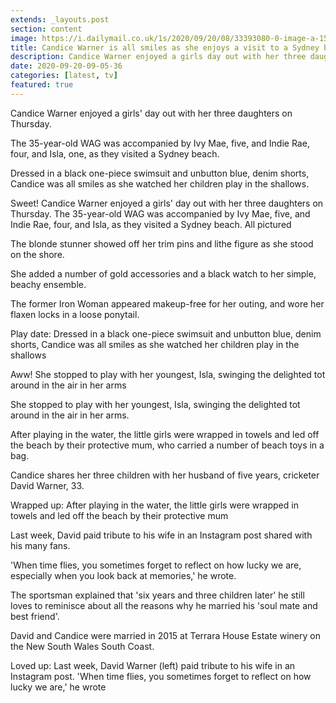 ```yaml
---
extends: _layouts.post
section: content
image: https://i.dailymail.co.uk/1s/2020/09/20/08/33393080-0-image-a-158_1600587348663.jpg 
title: Candice Warner is all smiles as she enjoys a visit to a Sydney beach with her three daughters  
description: Candice Warner enjoyed a girls day out with her three daughters on Thursday.  
date: 2020-09-20-09-05-36 
categories: [latest, tv] 
featured: true 
--- 
```

Candice Warner enjoyed a girls' day out with her three daughters on Thursday. 

The 35-year-old WAG was accompanied by Ivy Mae, five, and Indie Rae, four, and Isla, one, as they visited a Sydney beach. 

Dressed in a black one-piece swimsuit and unbutton blue, denim shorts, Candice was all smiles as she watched her children play in the shallows. 

Sweet! Candice Warner enjoyed a girls' day out with her three daughters on Thursday. The 35-year-old WAG was accompanied by Ivy Mae, five, and Indie Rae, four, and Isla, as they visited a Sydney beach. All pictured 

The blonde stunner showed off her trim pins and lithe figure as she stood on the shore. 

She added a number of gold accessories and a black watch to her simple, beachy ensemble. 

The former Iron Woman appeared makeup-free for her outing, and wore her flaxen locks in a loose ponytail. 

Play date: Dressed in a black one-piece swimsuit and unbutton blue, denim shorts, Candice was all smiles as she watched her children play in the shallows

Aww! She stopped to play with her youngest, Isla, swinging the delighted tot around in the air in her arms

She stopped to play with her youngest, Isla, swinging the delighted tot around in the air in her arms.  

After playing in the water, the little girls were wrapped in towels and led off the beach by their protective mum, who carried a number of beach toys in a bag. 

Candice shares her three children with her husband of five years, cricketer David Warner, 33. 

Wrapped up: After playing in the water, the little girls were wrapped in towels and led off the beach by their protective mum

Last week, David paid tribute to his wife in an Instagram post shared with his many fans.  

'When time flies, you sometimes forget to reflect on how lucky we are, especially when you look back at memories,' he wrote. 

The sportsman explained that 'six years and three children later' he still loves to reminisce about all the reasons why he married his 'soul mate and best friend'.   

David and Candice were married in 2015 at Terrara House Estate winery on the New South Wales South Coast. 

Loved up: Last week, David Warner (left) paid tribute to his wife in an Instagram post. 'When time flies, you sometimes forget to reflect on how lucky we are,' he wrote

